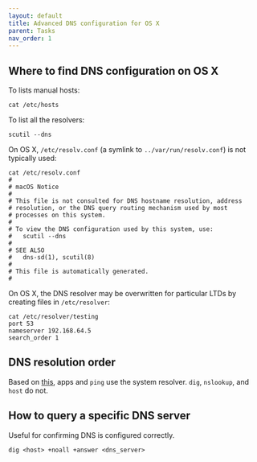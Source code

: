 ```yaml
---
layout: default
title: Advanced DNS configuration for OS X
parent: Tasks
nav_order: 1
---
```


## Where to find DNS configuration on OS X

To lists manual hosts:

```
cat /etc/hosts
```

To list all the resolvers:

```
scutil --dns
```

On OS X, `/etc/resolv.conf` (a symlink to `../var/run/resolv.conf`) is not typically used:

```
cat /etc/resolv.conf
#
# macOS Notice
#
# This file is not consulted for DNS hostname resolution, address
# resolution, or the DNS query routing mechanism used by most
# processes on this system.
#
# To view the DNS configuration used by this system, use:
#   scutil --dns
#
# SEE ALSO
#   dns-sd(1), scutil(8)
#
# This file is automatically generated.
#
```

On OS X, the DNS resolver may be overwritten for particular LTDs by creating files in `/etc/resolver`:

```
cat /etc/resolver/testing
port 53
nameserver 192.168.64.5
search_order 1
```

## DNS resolution order

Based on [this](https://stackoverflow.com/questions/50914268/os-x-etc-resolver-dev-isnt-working-why-not), apps and `ping` use the system resolver. `dig`, `nslookup`, and `host` do not.

## How to query a specific DNS server

Useful for confirming DNS is configured correctly.

```
dig <host> +noall +answer <dns_server>
```
